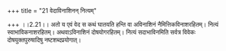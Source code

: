 +++
title = "21 वेदाविनाशिनन् नित्यम्"

+++
।।2.21।। अतो य एवं वेद स कथं घातयति हन्ति वा अविनाशिनं
नैमित्तिकविनाशरहितम्। नित्यं स्वाभाविकनाशरहितम्। अथवाऽविनाशिनं
दोषयोगरहितम्। नित्यं सदाभाविनमिति सर्वत्र विवेकः दोषयुक्तपुरुषादिषु
नष्टशब्दप्रयोगात्।  
